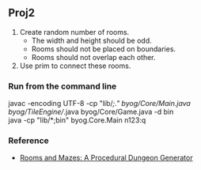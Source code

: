 ## Proj2
1. Create random number of rooms.<br>
    - The width and height should be odd.
    - Rooms should not be placed on boundaries.
    - Rooms should not overlap each other.
2. Use prim to connect these rooms.<br>
### Run from the command line
javac -encoding UTF-8 -cp "lib/*;." byog/Core/Main.java byog/TileEngine/*.java byog/Core/Game.java -d bin<br>
java -cp "lib/*;bin" byog.Core.Main n123:q
### Reference
- [Rooms and Mazes: A Procedural Dungeon Generator](https://journal.stuffwithstuff.com/2014/12/21/rooms-and-mazes/)

